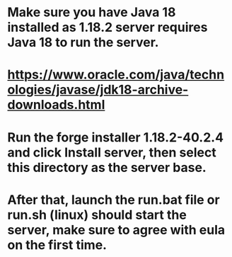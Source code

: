 # Make sure you have Java 18 installed as 1.18.2 server requires Java 18 to run the server.
# https://www.oracle.com/java/technologies/javase/jdk18-archive-downloads.html
#
#
# Run the forge installer 1.18.2-40.2.4 and click Install server, then select this directory as the server base.
# After that, launch the run.bat file or run.sh (linux) should start the server, make sure to agree with eula on the first time.
